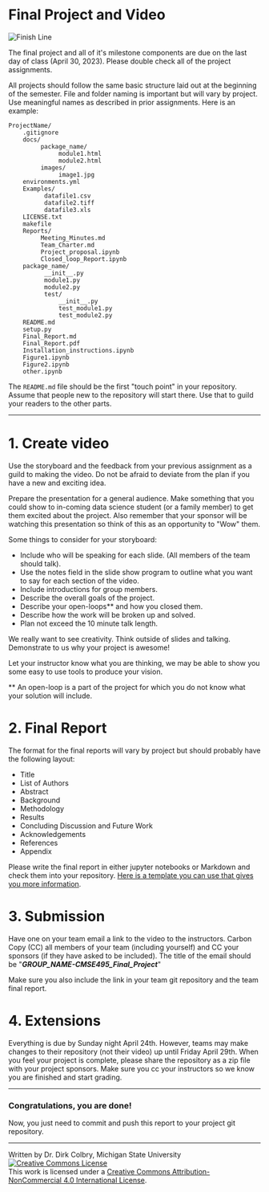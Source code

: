# Final Project and Video

![Finish Line](https://cdn.pixabay.com/photo/2016/03/31/21/07/checkered-1296203__340.png)

The final project and all of it's milestone components are due on the last day of class (April 30, 2023).     Please double check all of the project assignments.

All projects should follow the same basic structure laid out at the beginning of the semester. File and folder naming is important but will vary by project.  Use meaningful names as described in prior assignments. Here is an example:

    ProjectName/
        .gitignore
        docs/
             package_name/
                  module1.html
                  module2.html
             images/
                  image1.jpg
        environments.yml
        Examples/
              datafile1.csv
              datafile2.tiff
              datafile3.xls
        LICENSE.txt
        makefile
        Reports/
             Meeting_Minutes.md
             Team_Charter.md
             Project_proposal.ipynb
             Closed_loop_Report.ipynb
        package_name/
              __init__.py
              module1.py
              module2.py
              test/
                  __init__.py
                  test_module1.py
                  test_module2.py
        README.md
        setup.py
        Final_Report.md
        Final_Report.pdf
        Installation_instructions.ipynb
        Figure1.ipynb
        Figure2.ipynb
        other.ipynb
    
The ```README.md``` file should be the first "touch point" in your repository. Assume that people new to the repository will start there.  Use that to guild your readers to the other parts.  

----
<a name="Video"></a>

# 1. Create video

Use the storyboard and the feedback from your previous assignment as a guild to making the video. Do not be afraid to deviate from the plan if you have a new and exciting idea.  

Prepare the presentation for a general audience.  Make something that you could show to in-coming data science student (or a family member) to get them excited about the project. Also remember that your sponsor will be watching this presentation so think of this as an opportunity to "Wow" them. 

Some things to consider for your storyboard:

- Include who will be speaking for each slide. (All members of the team should talk).
- Use the notes field in the slide show program to outline what you want to say for each section of the video. 
- Include introductions for group members.  
- Describe the overall goals of the project.
- Describe your open-loops** and how you closed them. 
- Describe how the work will be broken up and solved.
- Plan not exceed the 10 minute talk length.

We really want to see creativity.  Think outside of slides and talking. Demonstrate to us why your project is awesome!

Let your instructor know what you are thinking, we may be able to show you some easy to use tools to produce your vision. 

** An open-loop is a part of the project for which you do not know what your solution will include.  

# 2. Final Report

The format for the final reports will vary by project but should probably have the following layout:

- Title
- List of Authors
- Abstract
- Background
- Methodology
- Results
- Concluding Discussion and Future Work
- Acknowledgements
- References
- Appendix

Please write the final report in either jupyter notebooks or Markdown and check them into your repository.  [Here is a template you can use that gives you more information](FINAL-Project_Template).  

# 3. Submission

Have one on your team email a link to the video to the instructors. Carbon Copy (CC) all members of your team (including yourself) and CC your sponsors (if they have asked to be included). The title of the email should be "**_GROUP_NAME-CMSE495_Final_Project_**"

Make sure you also include the link in your team git repository and the team final report. 

# 4. Extensions

Everything is due by Sunday night April 24th.  However, teams may make changes to their repository (not their video) up until Friday April 29th. When you feel your project is complete, please share the repository as a zip file with your project sponsors. Make sure you cc your instructors so we know you are finished and start grading. 

-----

### Congratulations, you are done!

Now, you just need to commit and push this report to your project git repository. 

---

Written by Dr. Dirk Colbry, Michigan State University
<a rel="license" href="http://creativecommons.org/licenses/by-nc/4.0/"><img alt="Creative Commons License" style="border-width:0" src="https://i.creativecommons.org/l/by-nc/4.0/88x31.png" /></a><br />This work is licensed under a <a rel="license" href="http://creativecommons.org/licenses/by-nc/4.0/">Creative Commons Attribution-NonCommercial 4.0 International License</a>.
